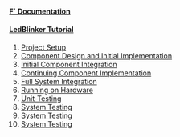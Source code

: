 
<h4><a href="https://nasa.github.io/fprime/">F´ Documentation</a></h4>
  <ul>
    <!-- empty list for consistent spacing between items -->
  </ul>
<h4><a href="/fprime-workshop-led-blinker">LedBlinker Tutorial</a></h4>
    <ol>
      <li><a href="docs/project-setup.html">Project Setup</a></li>
      <li><a href="docs/component-implementation-1.html">Component Design and Initial Implementation</a></li>
      <li><a href="docs/initial-integration.html">Initial Component Integration</a></li>
      <li><a href="docs/component-implementation-2.html">Continuing Component Implementation</a></li>
      <li><a href="docs/full-integration.html">Full System Integration</a></li>
      <li><a href="docs/running-on-hardware.html">Running on Hardware</a></li>
      <li><a href="docs/unit-testing.html">Unit-Testing</a></li>
      <li><a href="docs/system-testing.html">System Testing</a></li>
      <li><a href="{{ site.baseurl }}/docs/system-testing.html">System Testing</a></li>
      <li><a href="{{ site.url }}docs/system-testing.html">System Testing</a></li>
    </ol>
